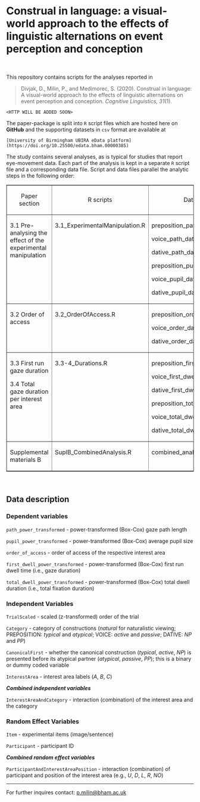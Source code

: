 # Construal in language: a visual-world approach to the effects of linguistic alternations on event perception and conception

<br>

This repository contains scripts for the analyses reported in

> Divjak, D., Milin, P., and Medimorec, S. (2020). Construal in language: A visual-world approach to the effects of linguistic alternations on event perception and conception. *Cognitive Linguistics, 31*(1).

    <HTTP WILL BE ADDED SOON>

The paper-package is split into `R` script files which are hosted here on **GitHub** and the supporting datasets in `csv` format are available at

    [University of Birmingham UBIRA eData platform](https://doi.org/10.25500/edata.bham.00000385)

The study contains several analyses, as is typical for studies that report eye-movement data. Each part of the analysis is kept in a separate `R` script file and a corresponding data file. Script and data files parallel the analytic steps in the following order:

<table border="1" cellspacing="1" cellpadding="0">
    <tbody>
        <tr>
            <td width="140">
                <p align="center">
                    Paper section
                </p>
            </td>
            <td width="229">
                <p align="center">
                    R scripts
                </p>
            </td>
            <td width="232">
                <p align="center">
                    Data files
                </p>
            </td>
        </tr>
        <tr>
            <td width="140" valign="top">
                <p>
                    3.1 Pre-analysing the effect of the experimental
                    manipulation
                </p>
            </td>
            <td width="229" valign="top">
                <p>
                    3.1_ExperimentalManipulation.R
                </p>
            </td>
            <td width="232" valign="top">
                <p>
                    preposition_path_data.csv
                </p>
                <p>
                    voice_path_data.csv
                </p>
                <p>
                    dative_path_data.csv
                </p>
                <p>
                    preposition_pupil_data.csv
                </p>
                <p>
                    voice_pupil_data.csv
                </p>
                <p>
                    dative_pupil_data.csv
                </p>
            </td>
        </tr>
        <tr>
            <td width="140" valign="top">
                <p>
                    3.2 Order of access
                </p>
            </td>
            <td width="229" valign="top">
                <p>
                    3.2_OrderOfAccess.R
                </p>
            </td>
            <td width="232" valign="top">
                <p>
                    preposition_order_data.csv
                </p>
                <p>
                    voice_order_data.csv
                </p>
                <p>
                    dative_order_data.csv
                </p>
            </td>
        </tr>
        <tr>
            <td width="140" valign="top">
                <p>
                    3.3 First run gaze duration
                </p>
                <p>
                    3.4 Total gaze duration per interest area
                </p>
            </td>
            <td width="229" valign="top">
                <p>
                    3.3-4_Durations.R
                </p>
            </td>
            <td width="232" valign="top">
                <p>
                    preposition_first_dwell_data.csv
                </p>
                <p>
                    voice_first_dwell_data.csv
                </p>
                <p>
                    dative_first_dwell_data.csv
                </p>
                <p>
                    preposition_total_dwell_data.csv
                </p>
                <p>
                    voice_total_dwell_data.csv
                </p>
                <p>
                    dative_total_dwell_data.csv
                </p>
            </td>
        </tr>
        <tr>
            <td width="140" valign="top">
                <p>
                    Supplemental materials B
                </p>
            </td>
            <td width="229" valign="top">
                <p>
                    SuplB_CombinedAnalysis.R
                </p>
            </td>
            <td width="232" valign="top">
                <p>
                    combined_analysis.csv
                </p>
            </td>
        </tr>
    </tbody>
</table>

<br>

## Data description

### Dependent variables

`path_power_transformed` - power-transformed (Box-Cox) gaze path length

`pupil_power_transformed` - power-transformed (Box-Cox) average pupil size

`order_of_access` - order of access of the respective interest area

`first_dwell_power_transformed` - power-transformed (Box-Cox) first run dwell time (i.e., gaze duration)

`total_dwell_power_transformed` - power-transformed (Box-Cox) total dwell duration (i.e., total fixation duration)

### Independent Variables

`TrialScaled` - scaled (z-transformed) order of the trial

`Category` - category of constructions (*natural* for naturalistic viewing; PREPOSITION: *typical* and *atypical*; VOICE: *active* and *passive*; DATIVE: *NP* and *PP*)

`CanonicalFirst` - whether the canonical construction (*typical*, *active*, *NP*) is presented before its atypical partner (*atypical*, *passive*, *PP*); this is a binary or dummy coded variable

`InterestArea` - interest area labels (*A*, *B*, *C*)

***Combined independent variables***

`InterestAreaAndCategory` - interaction (combination) of the interest area and the category

### Random Effect Variables

`Item` - experimental items (image/sentence)

`Participant` - participant ID

***Combined random effect variables***

`ParticipantAndInterestAreaPosition` - interaction (combination) of participant and position of the interest area (e.g., *U*, *D*, *L*, *R*, *NO*)

- - -

For further inquires contact: p.milin@bham.ac.uk
